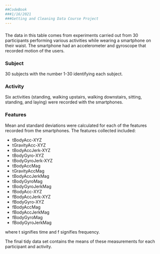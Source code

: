 ```yaml
---
##CodeBook
###1/16/2021
###Getting and Cleaning Data Course Project
---
```


##### 
The data in this table comes from experiments carried out from 30 participants performing various activities while wearing a smartphone on their waist. The smartphone had an accelerometer and gyroscope that recorded motion of the users.

### Subject
30 subjects with the number 1-30 identifying each subject.

### Activity
Six activities (standing, walking upstairs, walking downstairs, sitting, standing, and laying) were recorded with the smartphones.

### Features
Mean and standard deviations were calculated for each of the features recorded from the smartphones. The features collected included:

* tBodyAcc-XYZ
* tGravityAcc-XYZ
* tBodyAccJerk-XYZ
* tBodyGyro-XYZ
* tBodyGyroJerk-XYZ
* tBodyAccMag
* tGravityAccMag
* tBodyAccJerkMag
* tBodyGyroMag
* tBodyGyroJerkMag
* fBodyAcc-XYZ
* fBodyAccJerk-XYZ
* fBodyGyro-XYZ
* fBodyAccMag
* fBodyAccJerkMag
* fBodyGyroMag
* fBodyGyroJerkMag

where t signifies time and f signifies frequency.

The final tidy data set contains the means of these measurements for each participant and activity.